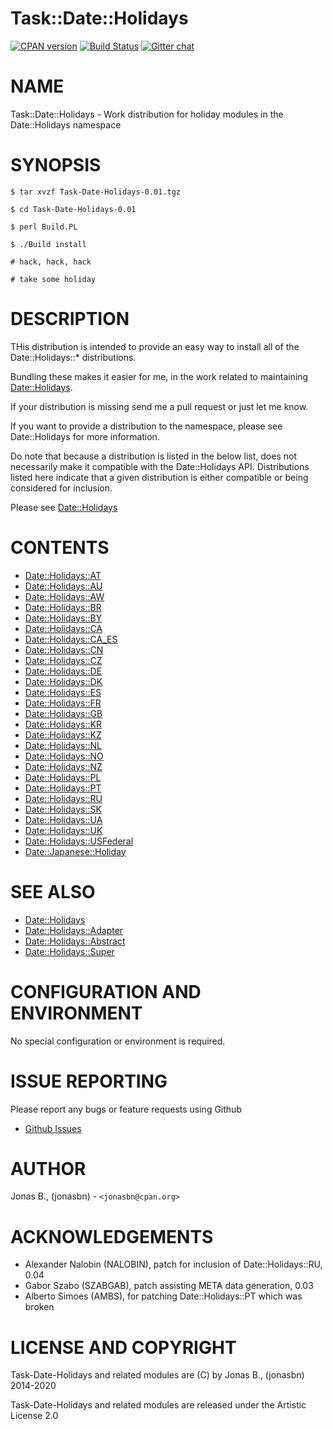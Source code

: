 # Task::Date::Holidays

[![CPAN version](https://badge.fury.io/pl/Task-Date-Holidays.svg)](http://badge.fury.io/pl/Task-Date-Holidays)
[![Build Status](https://travis-ci.org/jonasbn/perl-Task-Date-Holidays.svg?branch=master)](https://travis-ci.org/jonasbn/perl-Task-Date-Holidays)
[![Gitter chat](https://badges.gitter.im/gitterHQ/gitter.png)](https://gitter.im/perl-date-holidays)

# NAME

Task::Date::Holidays - Work distribution for holiday modules in the Date::Holidays namespace

# SYNOPSIS

    $ tar xvzf Task-Date-Holidays-0.01.tgz

    $ cd Task-Date-Holidays-0.01

    $ perl Build.PL

    $ ./Build install

    # hack, hack, hack

    # take some holiday

# DESCRIPTION

THis distribution is intended to provide an easy way to install all of the Date::Holidays::\* distributions.

Bundling these makes it easier for me, in the work related to maintaining [Date::Holidays](https://metacpan.org/pod/Date%3A%3AHolidays).

If your distribution is missing send me a pull request or just let me know.

If you want to provide a distribution to the namespace, please see Date::Holidays for more information.

Do note that because a distribution is listed in the below list, does not necessarily make it compatible with the Date::Holidays API. Distributions listed here indicate that a given distribution is either compatible or being considered for inclusion.

Please see [Date::Holidays](https://metacpan.org/pod/Date%3A%3AHolidays)

# CONTENTS

- [Date::Holidays::AT](https://metacpan.org/pod/Date%3A%3AHolidays%3A%3AAT)
- [Date::Holidays::AU](https://metacpan.org/pod/Date%3A%3AHolidays%3A%3AAU)
- [Date::Holidays::AW](https://metacpan.org/pod/Date%3A%3AHolidays%3A%3AAW)
- [Date::Holidays::BR](https://metacpan.org/pod/Date%3A%3AHolidays%3A%3ABR)
- [Date::Holidays::BY](https://metacpan.org/pod/Date%3A%3AHolidays%3A%3ABY)
- [Date::Holidays::CA](https://metacpan.org/pod/Date%3A%3AHolidays%3A%3ACA)
- [Date::Holidays::CA\_ES](https://metacpan.org/pod/Date%3A%3AHolidays%3A%3ACA_ES)
- [Date::Holidays::CN](https://metacpan.org/pod/Date%3A%3AHolidays%3A%3ACN)
- [Date::Holidays::CZ](https://metacpan.org/pod/Date%3A%3AHolidays%3A%3ACZ)
- [Date::Holidays::DE](https://metacpan.org/pod/Date%3A%3AHolidays%3A%3ADE)
- [Date::Holidays::DK](https://metacpan.org/pod/Date%3A%3AHolidays%3A%3ADK)
- [Date::Holidays::ES](https://metacpan.org/pod/Date%3A%3AHolidays%3A%3AES)
- [Date::Holidays::FR](https://metacpan.org/pod/Date%3A%3AHolidays%3A%3AFR)
- [Date::Holidays::GB](https://metacpan.org/pod/Date%3A%3AHolidays%3A%3AGB)
- [Date::Holidays::KR](https://metacpan.org/pod/Date%3A%3AHolidays%3A%3AKR)
- [Date::Holidays::KZ](https://metacpan.org/pod/Date%3A%3AHolidays%3A%3AKZ)
- [Date::Holidays::NL](https://metacpan.org/pod/Date%3A%3AHolidays%3A%3ANL)
- [Date::Holidays::NO](https://metacpan.org/pod/Date%3A%3AHolidays%3A%3ANO)
- [Date::Holidays::NZ](https://metacpan.org/pod/Date%3A%3AHolidays%3A%3ANZ)
- [Date::Holidays::PL](https://metacpan.org/pod/Date%3A%3AHolidays%3A%3APL)
- [Date::Holidays::PT](https://metacpan.org/pod/Date%3A%3AHolidays%3A%3APT)
- [Date::Holidays::RU](https://metacpan.org/pod/Date%3A%3AHolidays%3A%3ARU)
- [Date::Holidays::SK](https://metacpan.org/pod/Date%3A%3AHolidays%3A%3ASK)
- [Date::Holidays::UA](https://metacpan.org/pod/Date%3A%3AHolidays%3A%3AUA)
- [Date::Holidays::UK](https://metacpan.org/pod/Date%3A%3AHolidays%3A%3AUK)
- [Date::Holidays::USFederal](https://metacpan.org/pod/Date%3A%3AHolidays%3A%3AUSFederal)
- [Date::Japanese::Holiday](https://metacpan.org/pod/Date%3A%3AJapanese%3A%3AHoliday)

# SEE ALSO

- [Date::Holidays](https://metacpan.org/pod/Date%3A%3AHolidays)
- [Date::Holidays::Adapter](https://metacpan.org/pod/Date%3A%3AHolidays%3A%3AAdapter)
- [Date::Holidays::Abstract](https://metacpan.org/pod/Date%3A%3AHolidays%3A%3AAbstract)
- [Date::Holidays::Super](https://metacpan.org/pod/Date%3A%3AHolidays%3A%3ASuper)

# CONFIGURATION AND ENVIRONMENT

No special configuration or environment is required.

# ISSUE REPORTING

Please report any bugs or feature requests using Github

- [Github Issues](https://github.com/jonasbn/perl-test-timer/issues)

# AUTHOR

Jonas B., (jonasbn) - `<jonasbn@cpan.org>`

# ACKNOWLEDGEMENTS

- Alexander Nalobin (NALOBIN), patch for inclusion of Date::Holidays::RU, 0.04
- Gabor Szabo (SZABGAB), patch assisting META data generation, 0.03
- Alberto Simoes (AMBS), for patching Date::Holidays::PT which was broken

# LICENSE AND COPYRIGHT

Task-Date-Holidays and related modules are (C) by Jonas B., (jonasbn)
2014-2020

Task-Date-Holidays and related modules are released under the Artistic License 2.0

